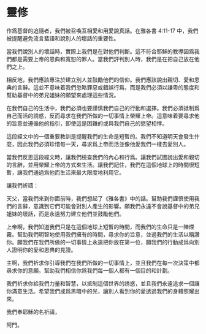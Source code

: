 # 靈修

作爲基督的追隨者，我們被召喚互相愛和用愛說真話。在雅各書 4:11-17 中，我們被提醒避免流言蜚語和說別人的壞話的重要性。

當我們說別人的壞話時，實際上我們是在對他們判斷。這不符合耶穌的教導因爲我們都是需要上帝的恩典和寬恕的罪人。當我們評判別人時，我們是在把自己放在他們之上。

相反地，我們應該專注於建立別人並鼓勵他們的信仰。我們應該說出親切、愛和恩典的言辭。這並不意味着我們忽略罪惡或錯誤行爲，而是我們必須以謙卑的態度和幫助基督中的弟兄姐妹的願望來處理這些情況。

在我們自己的生活中，我們必須也要謹慎我們自己的行動和選擇。我們必須抵制爲自己而活的誘惑，反而尋求在我們所做的一切事情上榮耀上帝。這意味着要尋求他的旨意並遵循他的指引，即使這是困難的或與我們自己的慾望相悖。

這段經文中的一個重要教訓是提醒我們的生命是短暫的。我們不知道明天會發生什麼，因此我們必須珍惜每一天，尋求爲上帝而活並像他愛我們一樣去愛別人。

當我們反思這段經文時，讓我們檢查我們的內心和行爲。讓我們試圖說出愛和親切的言辭，並用榮耀上帝的方式來生活。讓我們記住，我們在這個地球上的時間很短暫，讓我們通過爲他而生活來最大限度地利用它。

讓我們祈禱：

天父，當我們來到你面前時，我們想起了《雅各書》中的話。幫助我們謹慎使用我們的言辭，意識到它們可能會對別人產生的影響。願我們永遠不會說基督中的弟兄姐妹的壞話，而是永遠努力建立他們並鼓勵他們。

上帝啊，我們知道我們只是在這個地球上短暫的時間，而我們的生命只是一陣煙霧。幫助我們明智地使用我們擁有的時間，尋求你的旨意，並過我們的生活以稱讚你。願我們在我們所做的一切事情上永遠把你放在第一位，願我們的行動成爲向別人證明你的愛和恩典的見證。

主啊，我們祈求你引導我們在我們所做的一切事情上，並且我們在每一次決策中都尋求你的意願。幫助我們相信你爲我們每一個人都有一個目的和計劃。

我們祈求你給我們力量和智慧，以抵制這個世界的誘惑，並且我們永遠追求一個讓你滿意生活。希望我們成爲黑暗中的光，讓別人看到你的愛透過我們的身體照耀出來。

我們奉耶穌的名祈禱，

阿門。